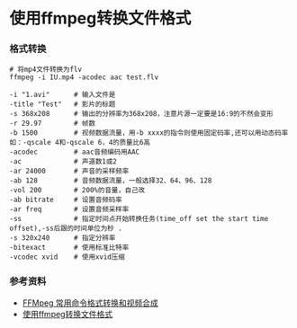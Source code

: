# 使用ffmpeg转换文件格式

### 格式转换

```shell
# 将mp4文件转换为flv
ffmpeg -i IU.mp4 -acodec aac test.flv   
```

```shell
-i "1.avi"		# 输入文件是
-title "Test" 	# 影片的标题
-s 368x208 		# 输出的分辨率为368x208，注意片源一定要是16:9的不然会变形
-r 29.97		# 帧数
-b 1500			# 视频数据流量，用-b xxxx的指令则使用固定码率,还可以用动态码率如：-qscale 4和-qscale 6，4的质量比6高
-acodec 		# aac音频编码用AAC
-ac 			# 声道数1或2
-ar 24000		# 声音的采样频率
-ab 128			# 音频数据流量，一般选择32、64、96、128
-vol 200		# 200%的音量，自己改
-ab bitrate     # 设置音频码率
-ar freq 		# 设置音频采样率
-ss 			# 指定时间点开始转换任务(time_off set the start time offset),-ss后跟的时间单位为秒 .
-s 320x240 		# 指定分辨率   
-bitexact 		# 使用标准比特率 
-vcodec xvid    # 使用xvid压缩
```

### 参考资料

+  [FFMpeg 常用命令格式转换和视频合成](http://blog.csdn.net/coloriy/article/details/47447369)
+  [使用ffmpeg转换文件格式](http://blog.csdn.net/sunbingzibo/article/details/1649137)